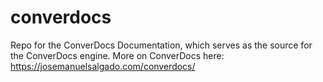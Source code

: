 # converdocs
Repo for the ConverDocs Documentation, which serves as the source for the ConverDocs engine. More on ConverDocs here: https://josemanuelsalgado.com/converdocs/
